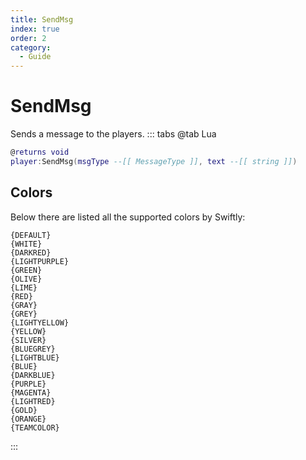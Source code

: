 ```yaml
---
title: SendMsg
index: true
order: 2
category:
  - Guide
---
```


# SendMsg
Sends a message to the players.
::: tabs
@tab Lua
```lua
@returns void
player:SendMsg(msgType --[[ MessageType ]], text --[[ string ]])
```


## Colors
Below there are listed all the supported colors by Swiftly:
```
{DEFAULT}
{WHITE}
{DARKRED}
{LIGHTPURPLE}
{GREEN}
{OLIVE}
{LIME}
{RED}
{GRAY}
{GREY}
{LIGHTYELLOW}
{YELLOW}
{SILVER}
{BLUEGREY}
{LIGHTBLUE}
{BLUE}
{DARKBLUE}
{PURPLE}
{MAGENTA}
{LIGHTRED}
{GOLD}
{ORANGE}
{TEAMCOLOR}
```
:::